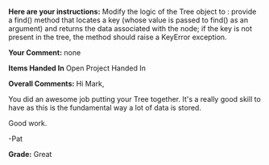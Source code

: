 ﻿**Here are your instructions:**
Modify the logic of the Tree object to :
provide a find() method that locates a key (whose value is passed to find() as an argument) and returns the data associated with the node; if the key is not present in the tree, the method should raise a KeyError exception.

**Your Comment:**
none

**Items Handed In**
Open Project Handed In

**Overall Comments:**
Hi Mark,

You did an awesome job putting your Tree together. It's a really good skill to have as this is the fundamental way a lot of data is stored.

Good work.

-Pat

**Grade:**
Great
